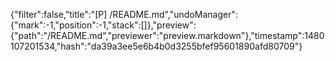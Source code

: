 {"filter":false,"title":"[P] /README.md","undoManager":{"mark":-1,"position":-1,"stack":[]},"preview":{"path":"/README.md","previewer":"preview.markdown"},"timestamp":1480107201534,"hash":"da39a3ee5e6b4b0d3255bfef95601890afd80709"}